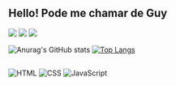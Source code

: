 
## Hello! Pode me chamar de Guy 
<div>
 <a href="https://discord.gg/uEnPHaDG" target="_blank"><img src="https://img.shields.io/badge/Discord-7289DA?style=for-the-badge&logo=discord&logoColor=white" target="_blank"></a> 
 <a href="https://twitter.com/Guylher20420197" target="_blank"><img src="https://img.shields.io/badge/Twitter-1DA1F2?style=for-the-badge&logo=twitter&logoColor=white"></a>   
 <a href = "aldoguylherme0@gmail.com"><img src="https://img.shields.io/badge/Gmail-D14836?style=for-the-badge&logo=gmail&logoColor=white"></a>
</div>


![Anurag's GitHub stats](https://github-readme-stats.vercel.app/api?username=GuyAldo&show_icons=true&theme=onedark)
[![Top Langs](https://github-readme-stats.vercel.app/api/top-langs/?username=GuyAldo&layout=compact&theme=onedark)](https://github.com/GuyAldo/github-readme-stats)
 
 
  ##
  
![HTML](https://img.shields.io/badge/HTML5-E34F26?style=for-the-badge&logo=html5&logoColor=white)
![CSS](https://img.shields.io/badge/CSS3-1572B6?style=for-the-badge&logo=css3&logoColor=white)
![JavaScript](https://img.shields.io/badge/JavaScript-F7DF1E?style=for-the-badge&logo=javascript&logoColor=black)

